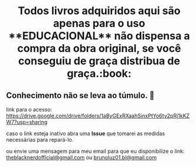<h1 align="center">Todos livros adquiridos aqui são apenas para o uso **EDUCACIONAL** não dispensa a compra da obra original, se você conseguiu de graça distribua de graça.:book:</h1>

## Conhecimento não se leva ao túmulo. :brain: 

link para o acesso: https://drive.google.com/drive/folders/1aByGExRXaahSinxPtYo6ty2pRj1kKZW7?usp=sharing

caso o link esteja inativo abra uma **Issue** que tomarei as medidas necessárias para repará-lo.

ou envie uma mensagem para meu email para que eu disponibilize o link: theblacknerdofficial@gmail.com ou brunoluz01.bl@gmail.com
